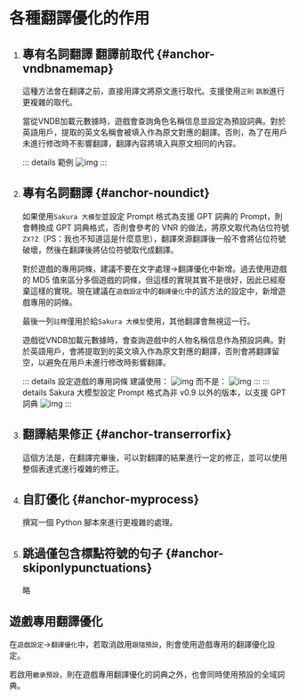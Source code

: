 # 各種翻譯優化的作用

1. ## 專有名詞翻譯 翻譯前取代 {#anchor-vndbnamemap}

    這種方法會在翻譯之前，直接用譯文將原文進行取代。支援使用`正則` `跳脫`進行更複雜的取代。

    當從VNDB加載元數據時，遊戲會查詢角色名稱信息並設定為預設詞典。對於英語用戶，提取的英文名稱會被填入作為原文對應的翻譯。否則，為了在用戶未進行修改時不影響翻譯，翻譯內容將填入與原文相同的內容。

    ::: details 範例
    ![img](https://image.lunatranslator.org/zh/transoptimi/1.png)
    :::


1. ## 專有名詞翻譯 {#anchor-noundict}

    如果使用`Sakura 大模型`並設定 Prompt 格式為支援 GPT 詞典的 Prompt，則會轉換成 GPT 詞典格式，否則會參考的 VNR 的做法，將原文取代為佔位符號`ZX?Z`（PS：我也不知道這是什麼意思），翻譯來源翻譯後一般不會將佔位符號破壞，然後在翻譯後將佔位符號取代成翻譯。

    對於遊戲的專用詞條，建議不要在文字處理->翻譯優化中新增。過去使用遊戲的 MD5 值來區分多個遊戲的詞條，但這樣的實現其實不是很好，因此已經廢棄這樣的實現。現在建議在`遊戲設定`中的`翻譯優化`中的該方法的設定中，新增遊戲專用的詞條。

    最後一列`註釋`僅用於給`Sakura 大模型`使用，其他翻譯會無視這一行。

    遊戲從VNDB加載元數據時，會查詢遊戲中的人物名稱信息作為預設詞典。對於英語用戶，會將提取到的英文填入作為原文對應的翻譯，否則會將翻譯留空，以避免在用戶未進行修改時影響翻譯。

    ::: details 設定遊戲的專用詞條
    建議使用：
    ![img](https://image.lunatranslator.org/zh/transoptimi/2.png)
    而不是：
    ![img](https://image.lunatranslator.org/zh/transoptimi/3.png)
    :::
    ::: details Sakura 大模型設定 Prompt 格式為非 v0.9 以外的版本，以支援 GPT 詞典
    ![img](https://image.lunatranslator.org/zh/transoptimi/4.png)
    :::

1. ## 翻譯結果修正 {#anchor-transerrorfix}

    這個方法是，在翻譯完畢後，可以對翻譯的結果進行一定的修正，並可以使用整個表達式進行複雜的修正。

1. ## 自訂優化 {#anchor-myprocess}

    撰寫一個 Python 腳本來進行更複雜的處理。

1. ## 跳過僅包含標點符號的句子 {#anchor-skiponlypunctuations}

    略

## 遊戲專用翻譯優化

在`遊戲設定`->`翻譯優化`中，若取消啟用`跟隨預設`，則會使用遊戲專用的翻譯優化設定。

若啟用`繼承預設`，則在遊戲專用翻譯優化的詞典之外，也會同時使用預設的全域詞典。